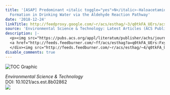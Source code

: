 ```yaml
---
title: '[ASAP] Predominant <italic toggle="yes">N</italic>-Haloacetamide and Haloacetonitrile
  Formation in Drinking Water via the Aldehyde Reaction Pathway'
date: '2018-12-24'
linkTitle: http://feedproxy.google.com/~r/acs/esthag/~3/q0tkFA_UErs/acs.est.8b02862
source: 'Environmental Science & Technology: Latest Articles (ACS Publications)'
description: |-
  <p><img src="https://pubs.acs.org/appl/literatum/publisher/achs/journals/content/esthag/0/esthag.ahead-of-print/acs.est.8b02862/20181224/images/medium/es-2018-02862u_0008.gif" alt="TOC Graphic"/></p><div><cite>Environmental Science & Technology</cite></div><div>DOI: 10.1021/acs.est.8b02862</div><div class="feedflare">
  <a href="http://feeds.feedburner.com/~ff/acs/esthag?a=q0tkFA_UErs:Fxy-k78_hsU:yIl2AUoC8zA"><img src="http://feeds.feedburner.com/~ff/acs/esthag?d=yIl2AUoC8zA" border="0"></img></a>
  </div><img src="http://feeds.feedburner.com/~r/acs/esthag/~4/q0tkFA_UErs" height="1" width="1" ...
disable_comments: true
---
```

<p><img src="https://pubs.acs.org/appl/literatum/publisher/achs/journals/content/esthag/0/esthag.ahead-of-print/acs.est.8b02862/20181224/images/medium/es-2018-02862u_0008.gif" alt="TOC Graphic"/></p><div><cite>Environmental Science & Technology</cite></div><div>DOI: 10.1021/acs.est.8b02862</div><div class="feedflare">
<a href="http://feeds.feedburner.com/~ff/acs/esthag?a=q0tkFA_UErs:Fxy-k78_hsU:yIl2AUoC8zA"><img src="http://feeds.feedburner.com/~ff/acs/esthag?d=yIl2AUoC8zA" border="0"></img></a>
</div><img src="http://feeds.feedburner.com/~r/acs/esthag/~4/q0tkFA_UErs" height="1" width="1" ...